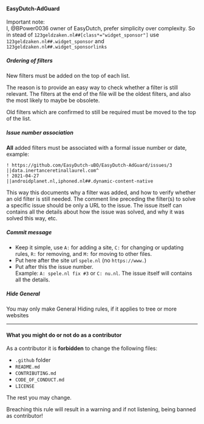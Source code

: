 #### EasyDutch-AdGuard

Important note: </br>
I, @BPower0036 owner of EasyDutch, prefer simplicity over complexity. So in stead of `123geldzaken.nl##[class*="widget_sponsor"]` use `123geldzaken.nl##.widget_sponsor` and `123geldzaken.nl##.widget_sponsorlinks`

##### Ordering of filters

New filters must be added on the top of each list.

The reason is to provide an easy way to check whether a filter is still relevant. The filters at the end of the file will be the oldest filters, and also the most likely to maybe be obsolete.

Old filters which are confirmed to still be required must be moved to the top of the list.

##### Issue number association

**All** added filters must be associated with a formal issue number or date, example:

    ! https://github.com/EasyDutch-uBO/EasyDutch-AdGuard/issues/3
    ||data.inertanceretinallaurel.com^
    ! 2021-04-27
    ||androidplanet.nl,iphoned.nl##.dynamic-content-native

This way this documents why a filter was added, and how to verify whether an old filter is still needed. The comment line preceding the filter(s) to solve a specific issue should be only a URL to the issue. The issue itself can contains all the details about how the issue was solved, and why it was solved this way, etc.

##### Commit message

- Keep it simple, use `A:` for adding a site, `C:` for changing or updating rules, `R:` for removing, and `M:` for moving to other files. 
- Put here after the site url `spele.nl` (no `https://www.`) 
- Put after this the issue number. </br>
Example: `A: spele.nl fix #3` or `C: nu.nl`. The issue itself will contains all the details.

##### Hide General

You may only make General Hiding rules, if it applies to tree or more websites

*******
#### What you might do or not do as a contributor

As a contributor it is **forbidden** to change the following files:
- `.github` folder 
- `README.md`
- `CONTRIBUTING.md`
- `CODE_OF_CONDUCT.md`
- `LICENSE`

The rest you may change.

Breaching this rule will result in a warning and if not listening, being banned as contributor!
